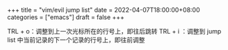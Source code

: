 +++
title = "vim/evil jump list"
date = 2022-04-07T18:00:00+08:00
categories = ["emacs"]
draft = false
+++

TRL + o：调整到上一次光标所在的行号上，即往后跳转
TRL + i ：调整到 jump list 中当前记录的下一个记录的行号上，即往前调整